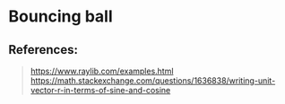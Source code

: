 # Bouncing ball
## References:
> https://www.raylib.com/examples.html  
> https://math.stackexchange.com/questions/1636838/writing-unit-vector-r-in-terms-of-sine-and-cosine

